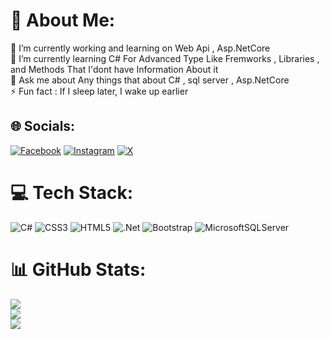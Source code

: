 # 💫 About Me:
🔭 I’m currently working and learning on Web Api , Asp.NetCore<br>🌱 I’m currently learning C# For Advanced Type Like Fremworks , Libraries , and Methods That I'dont have Information About it <br>💬 Ask me about Any things that about C# , sql server , Asp.NetCore <br>⚡ Fun fact : If I sleep later, I wake up earlier 


## 🌐 Socials:
[![Facebook](https://img.shields.io/badge/Facebook-%231877F2.svg?logo=Facebook&logoColor=white)](https://facebook.com/MahdiiiHabibi) [![Instagram](https://img.shields.io/badge/Instagram-%23E4405F.svg?logo=Instagram&logoColor=white)](https://instagram.com/MahdiiHabibi) [![X](https://img.shields.io/badge/X-black.svg?logo=X&logoColor=white)](https://x.com/MahdiiiHabibi) 

# 💻 Tech Stack:
![C#](https://img.shields.io/badge/c%23-%23239120.svg?style=for-the-badge&logo=csharp&logoColor=white) ![CSS3](https://img.shields.io/badge/css3-%231572B6.svg?style=for-the-badge&logo=css3&logoColor=white) ![HTML5](https://img.shields.io/badge/html5-%23E34F26.svg?style=for-the-badge&logo=html5&logoColor=white) ![.Net](https://img.shields.io/badge/.NET-5C2D91?style=for-the-badge&logo=.net&logoColor=white) ![Bootstrap](https://img.shields.io/badge/bootstrap-%238511FA.svg?style=for-the-badge&logo=bootstrap&logoColor=white) ![MicrosoftSQLServer](https://img.shields.io/badge/Microsoft%20SQL%20Server-CC2927?style=for-the-badge&logo=microsoft%20sql%20server&logoColor=white)
# 📊 GitHub Stats:
![](https://github-readme-stats.vercel.app/api?username=Mahdiihabibi&theme=dracula&hide_border=false&include_all_commits=false&count_private=false)<br/>
![](https://github-readme-streak-stats.herokuapp.com/?user=Mahdiihabibi&theme=dracula&hide_border=false)<br/>
![](https://github-readme-stats.vercel.app/api/top-langs/?username=Mahdiihabibi&theme=dracula&hide_border=false&include_all_commits=false&count_private=false&layout=compact)


<!-- Proudly created with GPRM ( https://gprm.itsvg.in ) -->
